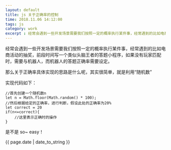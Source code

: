 ```yaml
---
layout: default
title: js 关于正确率的控制
time: 2018.11.06 14:12:00
tags: js
category: work
excerpt : 经常会遇到一些开发场景需要我们按照一定的概率执行某件事，经常遇到的比如电商活动的抽奖，前段时间写一个类似头脑王者的答题小程序，如果没有玩家匹配时，需要与机器人，而机器人的答题正确率需要设定。
---
```


经常会遇到一些开发场景需要我们按照一定的概率执行某件事，经常遇到的比如电商活动的抽奖，前段时间写一个类似头脑王者的答题小程序，如果没有玩家匹配时，需要与机器人，而机器人的答题正确率需要设定。

那么关于正确率具体实现的思路是什么呢，其实很简单，就是利用“随机数”

实现代码如下：
```
//首先创建一个随机数n
let n = Math.floor(Math.random() * 100);
//然后根据给定的正确率，进行判断，假设此处的正确率为20%
let correct = 20
if(n<=correct){
    //这里表示正确时的操作
}

```
是不是 so~ easy！

<p>{{ page.date | date_to_string }}</p>
